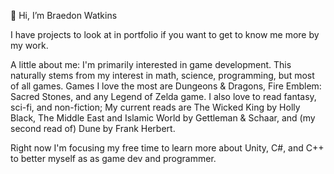 👋 Hi, I’m Braedon Watkins

I have projects to look at in portfolio if you want to get to know me more by my work.


A little about me:
I'm primarily interested in game development. This naturally stems from my interest in math, science, programming, but most of all games. Games I love the most are Dungeons & Dragons, Fire Emblem: Sacred Stones, and any Legend of Zelda game. I also love to read fantasy, sci-fi, and non-fiction; My current reads are The Wicked King by Holly Black, The Middle East and Islamic World by Gettleman & Schaar, and (my second read of) Dune by Frank Herbert.

Right now I'm focusing my free time to learn more about Unity, C#, and C++ to better myself as as game dev and programmer.

<!---
BraedonWatkins/BraedonWatkins is a ✨ special ✨ repository because its `README.md` (this file) appears on your GitHub profile.
You can click the Preview link to take a look at your changes.
--->
